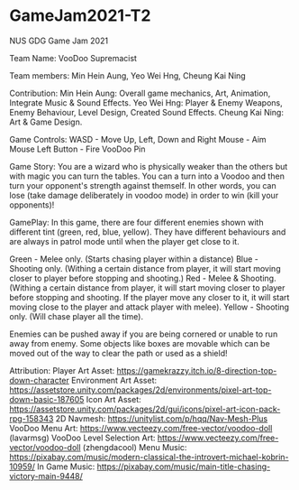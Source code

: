 # GameJam2021-T2

NUS GDG Game Jam 2021

Team Name: VooDoo Supremacist

Team members: Min Hein Aung, Yeo Wei Hng, Cheung Kai Ning

Contribution:
Min Hein Aung: Overall game mechanics, Art, Animation, Integrate Music & Sound Effects.
Yeo Wei Hng: Player & Enemy Weapons, Enemy Behaviour, Level Design, Created Sound Effects.
Cheung Kai Ning: Art & Game Design.

Game Controls: 
WASD - Move Up, Left, Down and Right
Mouse - Aim
Mouse Left Button - Fire VooDoo Pin

Game Story:
You are a wizard who is physically weaker than the others but with magic you can turn the tables. 
You can a turn into a Voodoo and then turn your opponent's strength against themself. In other words, 
you can lose (take damage deliberately in voodoo mode) in order to win (kill your opponents)!

GamePlay: 
In this game, there are four different enemies shown with different tint (green, red, blue, yellow). 
They have different behaviours and are always in patrol mode until when the player get close to it. 

Green - Melee only. (Starts chasing player within a distance)
Blue - Shooting only. (Withing a certain distance from player, it will start moving closer to player 
	before stopping and shooting.)
Red - Melee & Shooting. (Withing a certain distance from player, it will start moving closer to player 
	before stopping and shooting. If the player move any closer to it, it will start moving close to the 
	player and attack player with melee).
Yellow - Shooting only. (Will chase player all the time).

Enemies can be pushed away if you are being cornered or unable to run away from enemy. Some objects like boxes 
are movable which can be moved out of the way to clear the path or used as a shield!

Attribution:
Player Art Asset: https://gamekrazzy.itch.io/8-direction-top-down-character
Environment Art Asset: https://assetstore.unity.com/packages/2d/environments/pixel-art-top-down-basic-187605
Icon Art Asset: https://assetstore.unity.com/packages/2d/gui/icons/pixel-art-icon-pack-rpg-158343
2D Navmesh: https://unitylist.com/p/hqq/Nav-Mesh-Plus
VooDoo Menu Art: https://www.vecteezy.com/free-vector/voodoo-doll (lavarmsg)
VooDoo Level Selection Art: https://www.vecteezy.com/free-vector/voodoo-doll (zhengdacool)
Menu Music: https://pixabay.com/music/modern-classical-the-introvert-michael-kobrin-10959/
In Game Music: https://pixabay.com/music/main-title-chasing-victory-main-9448/
